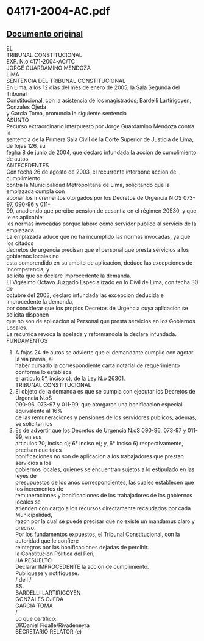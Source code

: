 
04171-2004-AC.pdf
=================
  
[Documento original](https://tc.gob.pe/jurisprudencia/2005/04171-2004-AC.pdf)  
---  
EL  
TRIBUNAL CONSTITUCIONAL  
EXP. N.o 4171-2004-AC/TC  
JORGE GUARDAMINO MENDOZA  
LIMA  
SENTENCIA DEL TRIBUNAL CONSTITUCIONAL  
En Lima, a los 12 dias del mes de enero de 2005, la Sala Segunda del Tribunal  
Constitucional, con la asistencia de los magistrados; Bardelli Lartirigoyen, Gonzales Ojeda  
y Garcia Toma, pronuncia la siguiente sentencia  
ASUNTO  
Recurso extraordinario interpuesto por Jorge Guardamino Mendoza contra la  
sentencia de la Primera Sala Civil de la Corte Superior de Justicia de Lima, de fojas 126, su  
fegha 8 de junio de 2004, que declaro infundada la accion de cumplimiento de autos.  
ANTECEDENTES  
Con fecha 26 de agosto de 2003, el recurrente interpone accion de cumplimiento  
contra la Municipalidad Metropolitana de Lima, solicitando que la emplazada cumpla con  
abonar los incrementos otorgados por los Decretos de Urgencia N.OS 073-97, 090-96 y 011-  
99, anadiendo que percibe pension de cesantia en el régimen 20530, y que le es aplicable  
las normas invocadas porque laboro como servidor publico al servicio de la emplazada.  
La emplazada aduce que no ha incumplido las normas invocadas, ya que los citados  
decretos de urgencia precisan que el personal que presta servicios a los gobiernos locales no  
esta comprendido en su ambito de aplicacion, deduce las excepciones de incompetencia, y  
solicita que se declare improcedente la demanda.  
El Vigésimo Octavo Juzgado Especializado en lo Civil de Lima, con fecha 30 de  
octubre del 2003, declaro infundada las excepcion deducida e improcedente la demanda,  
por considerar que los propios Decretos de Urgencia cuya aplicacion se solicita disponen  
que no son de aplicacion al Personal que presta servicios en los Gobiernos Locales.  
La recurrida revoca la apelada y reformandola la declara infundada.  
FUNDAMENTOS  
1. A fojas 24 de autos se advierte que el demandante cumplio con agotar la via previa, al  
haber cursado la correspondiente carta notarial de requerimiento conforme lo establece  
el articulo 5°, inciso c), de la Ley N.o 26301.  
TRIBUNAL CONSTITUCIONAL  
2. El objeto de la demanda es que se cumpla con ejecutar los Decretos de Urgencia N.oS  
090-96, 073-97 y 011-99, que otorgaron una bonificacion especial equivalente al 16%  
de las remuneraciones y pensiones de los servidores publicos; ademas, se solicitan los  
3. Es de advertir que los Decretos de Urgencia N.oS 090-96, 073-97 y 011-99, en sus  
articulos 70, inciso c); 6° inciso e); y, 6° inciso 6) respectivamente, precisan que tales  
bonificaciones no son de aplicacion a los trabajadores que prestan servicios a los  
gobiernos locales, quienes se encuentran sujetos a lo estipulado en las leyes de  
presupuestos de los anos correspondientes, las cuales establecen que los incrementos de  
remuneraciones y bonificaciones de los trabajadores de los gobiernos locales se  
atienden con cargo a los recursos directamente recaudados por cada Municipalidad,  
razon por la cual se puede precisar que no existe un mandamus claro y preciso.  
Por los fundamentos expuestos, el Tribunal Constitucional, con la autoridad que le confiere  
reintegros por las bonificaciones dejadas de percibir.  
la Constitucion Politica del Peri,  
HA RESUELTO  
Declarar IMPROCEDENTE la accion de cumplimiento.  
Publiquese y notifiquese.  
/ dell /  
SS.  
BARDELLI LARTIRIGOYEN  
GONZALES OJEDA  
GARCIA TOMA  
/  
Lo que certifico:  
DKDaniel Figalle/Rivadeneyra  
SÉCRETARIO RELATOR (e)